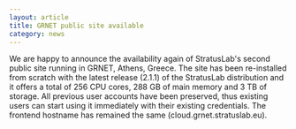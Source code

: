```yaml
---
layout: article
title: GRNET public site available
category: news
---
```


We are happy to announce the availability again of StratusLab's second public site running in GRNET, Athens, Greece. The site has been re-installed from scratch with the latest release (2.1.1) of the StratusLab distribution and it offers a total of 256 CPU cores, 288 GB of main memory and 3 TB of storage. All previous user accounts have been preserved, thus existing users can start using it immediately with their existing credentials. The frontend hostname has remained the same (cloud.grnet.stratuslab.eu).